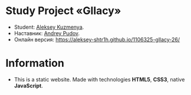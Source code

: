 # Study Project «Gllacy»

* Student: [Aleksey Kuzmenya](https://up.htmlacademy.ru/htmlcss/26/user/1106325).
* Наставник: [Andrey Pudov](https://htmlacademy.ru/profile/kamelot43).
* Онлайн версия: https://aleksey-shtr1h.github.io/1106325-gllacy-26/

# Information

* This is a static website. Made with technologies **HTML5**, **CSS3**, native **JavaScript**. 
